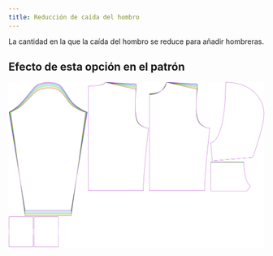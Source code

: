 ```yaml
---
title: Reducción de caída del hombro
---
```


La cantidad en la que la caída del hombro se reduce para añadir hombreras.

## Efecto de esta opción en el patrón

![Esta imagen muestra el efecto de esta opción superponiendo varias variantes que tienen un valor diferente para esta opción](huey_shoulderslopereduction_sample.svg "Efecto de esta opción en el patrón")
